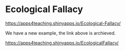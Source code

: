 # Ecological Fallacy
https://apps4teaching.shinyapps.io/Ecological-Fallacy/

We have a new example, the link above is archieved.

https://apps4teaching.shinyapps.io/EcologicalFallacy/
